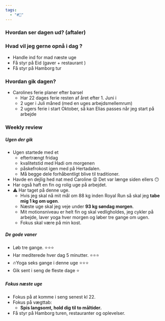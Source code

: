 ```yaml
---
tags:
  - "#📅"
---
```

### Hvordan ser dagen ud? (aftaler)


### Hvad vil jeg gerne opnå i dag ?

- Handle ind for mad næste uge 
- Få styr på Eid (gaver + restaurant )  
- Få styr på Hamborg tur 
### Hvordan gik dagen?
- Carolines ferie planer efter barsel 
	- Har 22 dages ferie resten af året efter 1. Juni i 
	- 2 uger i Juli måned (med en uges arbejdsmellemrum)
	- 2 ugers ferie i start Oktober, så kan Elias passes når jeg start på arbejde 

### Weekly review
##### Ugen der gik
- Ugen startede med et 
	- eftertrængt fridag
	- kvalitetstid med Hadi om morgenen 
	- påskefrokost igen med på Hertadalen. 
	- Må begge dele forhåbentligt blive til traditioner.
- Havde en dejlig hed nat med Caroline 😜 Det var længe siden ellers 😶
- Har også haft en fin og rolig uge på arbejdet.
- ⚠️ Har taget på denne uge.
	- Hvis jeg skal nå mit mål om 88 kg inden Royal Run så skal jeg **tabe mig 1 kg om ugen**.
	- Næste uge skal jeg veje under **93 kg søndag morgen**.
	- Mit motionsniveau er helt fin og skal vedligholdes, jeg cykler på arbejde, laver yoga hver morgen og løber tre gange om ugen.
	- Fokus skal være på min kost. 
##### De gode vaner
- Løb tre gange. ⭐⭐⭐
- Har mediterede hver dag 5 minutter. ⭐⭐⭐
- 🔥Yoga seks gange i denne uge ⭐⭐⭐ 
- Gik sent i seng de fleste dage ⭐
##### Fokus næste uge
- Fokus på at komme i seng senest kl 22.
- Fokus på vægttab:  
	- **Spis langsomt, hold dig til to måltider.** 
- Få styr på Hamborg turen, restauranter og oplevelser.